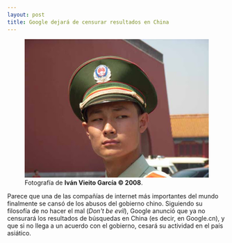 ```yaml
---
layout: post
title: Google dejará de censurar resultados en China
---
```


<figure>
<img alt="China" src="/media/2010/01/censura-china.jpg">
<figcaption>Fotografía de <strong>Iván Vieito García © 2008</strong>.</figcaption>
</figure>

Parece que una de las compañías de internet más importantes del mundo finalmente se cansó de los abusos del gobierno chino. Siguiendo su filosofía de no hacer el mal (*Don't be evil*), Google anunció que ya no censurará los resultados de búsquedas en China (es decir, en Google.cn), y que si no llega a un acuerdo con el gobierno, cesará su actividad en el país asiático.
